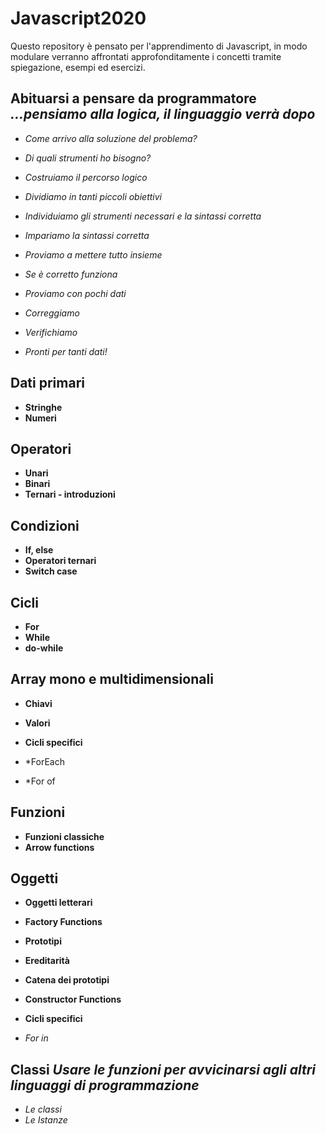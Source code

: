# Javascript2020

Questo repository è pensato per l'apprendimento di Javascript, in modo modulare verranno affrontati approfonditamente i concetti tramite spiegazione, esempi ed esercizi.

## Abituarsi a pensare da programmatore *...pensiamo alla logica, il linguaggio verrà dopo*
* *Come arrivo alla soluzione del problema?*
* *Di quali strumenti ho bisogno?*

* *Costruiamo il percorso logico*
* *Dividiamo in tanti piccoli obiettivi*
* *Individuiamo gli strumenti necessari  e la sintassi corretta*
* *Impariamo la sintassi corretta*
* *Proviamo a mettere tutto insieme*
* *Se è corretto funziona*
* *Proviamo con pochi dati*
* *Correggiamo*
* *Verifichiamo*
* *Pronti per tanti dati!*

## Dati primari
* **Stringhe**
* **Numeri**

## Operatori
* **Unari**
* **Binari**
* **Ternari - introduzioni**

## Condizioni
* **If, else**
* **Operatori ternari**
* **Switch case**

## Cicli
* **For**
* **While**
* **do-while**

## Array mono e multidimensionali
* **Chiavi**
* **Valori**

* **Cicli specifici**
* *ForEach
* *For of

## Funzioni
* **Funzioni classiche**
* **Arrow functions**

## Oggetti

* **Oggetti letterari**
* **Factory Functions**
* **Prototipi**
* **Ereditarità**
* **Catena dei prototipi**
* **Constructor Functions**

* **Cicli specifici**
* *For in*

## Classi *Usare le funzioni per avvicinarsi agli altri linguaggi di programmazione*
* *Le classi*
* *Le Istanze*
